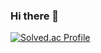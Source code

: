 ### Hi there 👋

<!--
**fanta4715/fanta4715** is a ✨ _special_ ✨ repository because its `README.md` (this file) appears on your GitHub profile.

Here are some ideas to get you started:

- 🔭 I’m currently working on ...
- 🌱 I’m currently learning ...
- 👯 I’m looking to collaborate on ...
- 🤔 I’m looking for help with ...
- 💬 Ask me about ...
- 📫 How to reach me: ...
- 😄 Pronouns: ...
- ⚡ Fun fact: ...
-->

<!--![Anurag's GitHub stats](https://github-readme-stats.vercel.app/api?username=fanta4715&show_icons=true&theme=radical) -->
[![Solved.ac Profile](http://mazassumnida.wtf/api/v2/generate_badge?boj=fanta4715)](https://solved.ac/fanta4715/)
